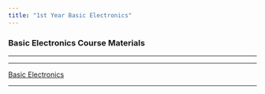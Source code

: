```yaml
---
title: "1st Year Basic Electronics"
---
```


### Basic Electronics Course Materials
<hr>

<!--- <a href="https://drive.google.com/file/d/0B9cqMjKT9M-dNFk0OXBEWUwzbzA/view?usp=sharing">Syllabus</a>
 <a target="_blank" href="https://drive.google.com/open?id=0B9cqMjKT9M-dcXdjRjZMSlNsTkE">Scheme</a>
--->
<hr>
<!--
* Module 1
* Module 2 
* Module 3  
* Module 4 
* Module 5
-->
<a href="https://drive.google.com/drive/folders/1qFYrvO2tZGm4sMrlZj8JaiHOJQW9rCMN?usp=sharing">Basic Electronics</a>

<hr>
 
